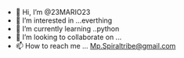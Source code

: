 - 👋 Hi, I’m @23MARIO23
- 👀 I’m interested in ...everthing
- 🌱 I’m currently learning ..python 
- 💞️ I’m looking to collaborate on ...
- 📫 How to reach me ... Mp.Spiraltribe@gmail.com


<!---
23MARIO23/23MARIO23 is a ✨ special ✨ repository because its `README.md` (this file) appears on your GitHub profile.
You can click the Preview link to take a look at your changes.
--->

